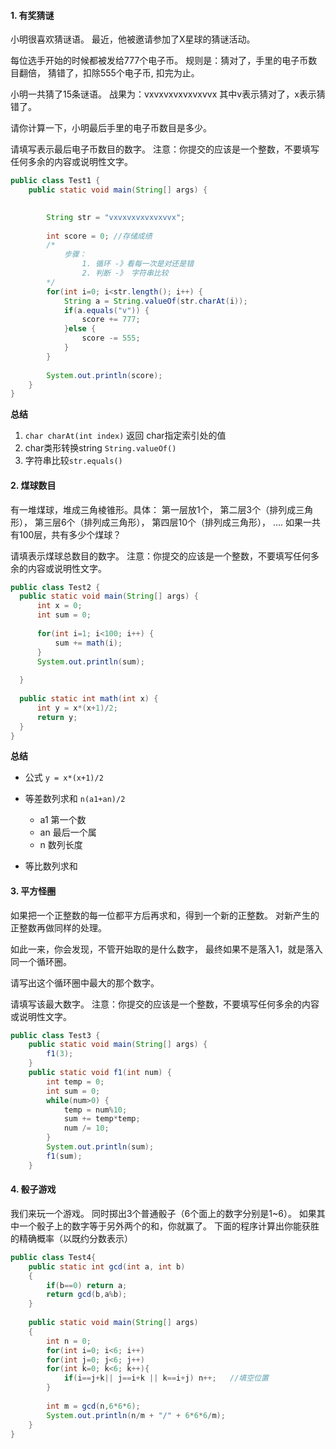 #### 1. 有奖猜谜

小明很喜欢猜谜语。
最近，他被邀请参加了X星球的猜谜活动。

每位选手开始的时候都被发给777个电子币。
规则是：猜对了，手里的电子币数目翻倍，
猜错了，扣除555个电子币, 扣完为止。

小明一共猜了15条谜语。
战果为：vxvxvxvxvxvxvvx
其中v表示猜对了，x表示猜错了。

请你计算一下，小明最后手里的电子币数目是多少。

请填写表示最后电子币数目的数字。
注意：你提交的应该是一个整数，不要填写任何多余的内容或说明性文字。

```java
public class Test1 {
	public static void main(String[] args) {
		

		String str = "vxvxvxvxvxvxvvx";
		
		int score = 0; //存储成绩
		/*
			步骤：
				1. 循环 -》看每一次是对还是错
				2. 判断 -》 字符串比较
		*/
		for(int i=0; i<str.length(); i++) {
			String a = String.valueOf(str.charAt(i));
			if(a.equals("v")) {
				score += 777;
			}else {
				score -= 555;
			}
		}
		
		System.out.println(score);
	}
}
```

**总结**

1. `char charAt(int index)`  返回 char指定索引处的值
2. char类形转换string `String.valueOf()`
3. 字符串比较`str.equals()`

#### 2. 煤球数目


有一堆煤球，堆成三角棱锥形。具体：
第一层放1个，
第二层3个（排列成三角形），
第三层6个（排列成三角形），
第四层10个（排列成三角形），
....
如果一共有100层，共有多少个煤球？

请填表示煤球总数目的数字。
注意：你提交的应该是一个整数，不要填写任何多余的内容或说明性文字。

```java
public class Test2 {
  public static void main(String[] args) {
	  int x = 0;
	  int sum = 0;
	  
	  for(int i=1; i<100; i++) {
		  sum += math(i);
	  }
	  System.out.println(sum);
	  
  }
  
  public static int math(int x) {
	  int y = x*(x+1)/2;
	  return y;
  }
}
```

**总结**

- 公式 `y = x*(x+1)/2`

- 等差数列求和 `n(a1+an)/2`
	- a1 第一个数
	- an 最后一个属
	- n 数列长度

- 等比数列求和



#### 3. 平方怪圈

如果把一个正整数的每一位都平方后再求和，得到一个新的正整数。
对新产生的正整数再做同样的处理。

如此一来，你会发现，不管开始取的是什么数字，
最终如果不是落入1，就是落入同一个循环圈。

请写出这个循环圈中最大的那个数字。

请填写该最大数字。
注意：你提交的应该是一个整数，不要填写任何多余的内容或说明性文字。

```java
public class Test3 {
	public static void main(String[] args) {
		f1(3);
	}
	public static void f1(int num) {
		int temp = 0;
		int sum = 0;
		while(num>0) {
			temp = num%10;
			sum += temp*temp;
			num /= 10;
		}
		System.out.println(sum);
		f1(sum);
	}
```


#### 4. 骰子游戏


我们来玩一个游戏。
同时掷出3个普通骰子（6个面上的数字分别是1~6）。
如果其中一个骰子上的数字等于另外两个的和，你就赢了。
下面的程序计算出你能获胜的精确概率（以既约分数表示）
```java
public class Test4{
	public static int gcd(int a, int b)
	{
		if(b==0) return a;
		return gcd(b,a%b);
	}
	
	public static void main(String[] args)
	{	
		int n = 0;
		for(int i=0; i<6; i++)
		for(int j=0; j<6; j++)
		for(int k=0; k<6; k++){
			if(i==j+k|| j==i+k || k==i+j) n++;   //填空位置
		}
		
		int m = gcd(n,6*6*6);
		System.out.println(n/m + "/" + 6*6*6/m);
	}
}
```

